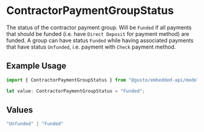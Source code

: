 # ContractorPaymentGroupStatus

The status of the contractor payment group.  Will be `Funded` if all payments that should be funded (i.e. have `Direct Deposit` for payment method) are funded.  A group can have status `Funded` while having associated payments that have status `Unfunded`, i.e. payment with `Check` payment method.

## Example Usage

```typescript
import { ContractorPaymentGroupStatus } from "@gusto/embedded-api/models/components";

let value: ContractorPaymentGroupStatus = "Funded";
```

## Values

```typescript
"Unfunded" | "Funded"
```